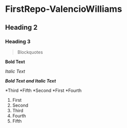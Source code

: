 # FirstRepo-ValencioWilliams
## Heading 2
### Heading 3
> Blockquotes

**Bold Text** 

*Italic Text*

**_Bold Text and Italic Text_**

*Third
*Fifth
*Second
*First
*Fourth

1. First
2. Second
3. Third
4. Fourth
5. Fifth
